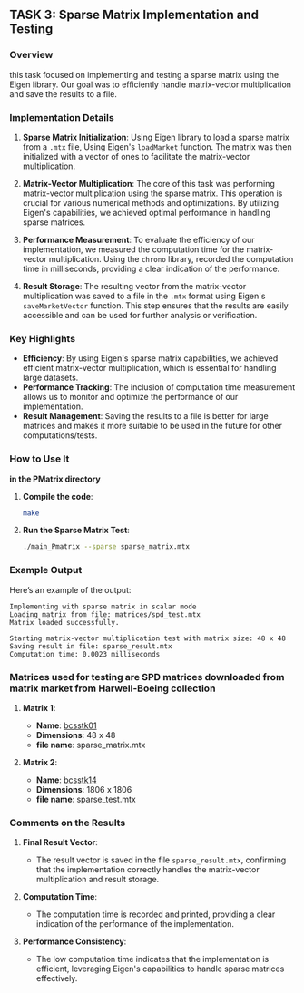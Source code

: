 ## TASK 3: Sparse Matrix Implementation and Testing

### Overview
this task focused on implementing and testing a sparse matrix using the Eigen library. Our goal was to efficiently handle matrix-vector multiplication and save the results to a file.

### Implementation Details
1. **Sparse Matrix Initialization**:
   Using Eigen library to load a sparse matrix from a `.mtx` file, Using Eigen's `loadMarket` function. The matrix was then initialized with a vector of ones to facilitate the matrix-vector multiplication.

2. **Matrix-Vector Multiplication**:
   The core of this task was performing matrix-vector multiplication using the sparse matrix. This operation is crucial for various numerical methods and optimizations. By utilizing Eigen's capabilities, we achieved optimal performance in handling sparse matrices.

3. **Performance Measurement**:
   To evaluate the efficiency of our implementation, we measured the computation time for the matrix-vector multiplication. Using the `chrono` library, recorded the computation time in milliseconds, providing a clear indication of the performance.

4. **Result Storage**:
   The resulting vector from the matrix-vector multiplication was saved to a file in the `.mtx` format using Eigen's `saveMarketVector` function. This step ensures that the results are easily accessible and can be used for further analysis or verification.

### Key Highlights
- **Efficiency**: By using Eigen's sparse matrix capabilities, we achieved efficient matrix-vector multiplication, which is essential for handling large datasets.
- **Performance Tracking**: The inclusion of computation time measurement allows us to monitor and optimize the performance of our implementation.
- **Result Management**: Saving the results to a file is better for large matrices and makes it more suitable to be used in the future for other computations/tests.

### How to Use It
 **in the PMatrix directory**
1. **Compile the code**:
   ```bash
   make
   ```

2. **Run the Sparse Matrix Test**:
   ```bash
   ./main_Pmatrix --sparse sparse_matrix.mtx
   ```

### Example Output

Here’s an example of the output:

```
Implementing with sparse matrix in scalar mode
Loading matrix from file: matrices/spd_test.mtx
Matrix loaded successfully.

Starting matrix-vector multiplication test with matrix size: 48 x 48
Saving result in file: sparse_result.mtx
Computation time: 0.0023 milliseconds
```

### Matrices used for testing are SPD matrices downloaded from matrix market from Harwell-Boeing collection
1. **Matrix 1**:
   - **Name**: [bcsstk01](https://math.nist.gov/MatrixMarket/data/Harwell-Boeing/bcsstruc1/bcsstk01.html) 
   - **Dimensions**: 48 x 48
   - **file name**: sparse_matrix.mtx
  
2. **Matrix 2**:
   - **Name**: [bcsstk14](https://math.nist.gov/MatrixMarket/data/Harwell-Boeing/bcsstruc2/bcsstk14.html)
   - **Dimensions**: 1806 x 1806
   - **file name**: sparse_test.mtx



### Comments on the Results

1. **Final Result Vector**:
   - The result vector is saved in the file `sparse_result.mtx`, confirming that the implementation correctly handles the matrix-vector multiplication and result storage.

2. **Computation Time**:
   - The computation time is recorded and printed, providing a clear indication of the performance of the implementation.

3. **Performance Consistency**:
   - The low computation time indicates that the implementation is efficient, leveraging Eigen's capabilities to handle sparse matrices effectively.
